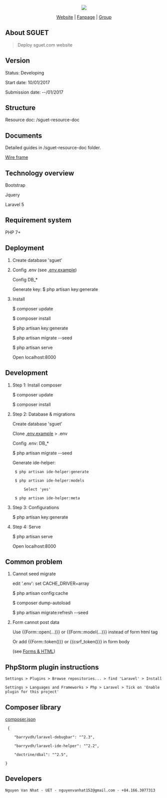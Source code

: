 <p align="center"><a href="http://sguet.com/"><img src="http://sguet.com/sites/default/files/SGUET.png"></a></p>

<p align="center">
<a href="http://sguet.com/">Website</a> |
<a href="https://www.facebook.com/SupportGroupUET/">Fanpage</a> |
<a href="https://www.facebook.com/groups/sguet/">Group</a>
</p>

## About SGUET

> Deploy sguet.com website

## Version

Status: Developing

Start date: 10/01/2017

Submission date: --/01/2017

## Structure

Resource doc: /sguet-resource-doc

## Documents

Detailed guides in /sguet-resource-doc folder.

[Wire frame](https://docs.google.com/document/d/1y9t4rCHEjLX9YyTqoe1lS81bljDGS3qCd3NLwv76lfs/edit)

## Technology overview

Bootstrap

Jquery

Laravel 5

## Requirement system

PHP 7+

## Deployment

1. Create database 'sguet'

2. Config .env (see [.env.example](https://github.com/nvn01234/sguet/blob/master/.env.example))

    Config DB_*
    
    Generate key: $ php artisan key:generate

3. Install

    $ composer update
    
    $ composer install
    
    $ php artisan key:generate
    
    $ php artisan migrate --seed
    
    $ php artisan serve
    
    Open localhost:8000
    
## Development

1. Step 1: Install composer

    $ composer update
    
    $ composer install

2. Step 2: Database & migrations

    Create database 'sguet'
    
    Clone [.env.example](https://github.com/nvn01234/sguet/blob/master/.env.example) > .env
    
    Config .env: DB_*
    
    $ php artisan migrate --seed
    
    Generate ide-helper:
    
        $ php artisan ide-helper:generate
        
        $ php artisan ide-helper:models
        
            Select 'yes'
            
        $ php artisan ide-helper:meta
        
3. Step 3: Configurations
  
    $ php artisan key:generate
    
4. Step 4: Serve
  
    $ php artisan serve
    
    Open localhost:8000
    
## Common problem

1. Cannot seed migrate

    edit '.env': set CACHE_DRIVER=array
    
    $ php artisan config:cache
      
    $ composer dump-autoload
    
    $ php artisan migrate:refresh --seed
    
2. Form cannot post data

    Use {{Form::open(...)}} or {{Form::model(...)}} instead of form html tag 

    Or add {{Form::token()}} or {{csrf_token()}} in form body
    
    (see [Forms & HTML](https://laravel.com/docs/4.2/html))
    
## PhpStorm plugin instructions

    Settings > Plugins > Browse repositories... > find 'Laravel' > Install
    
    Settings > Languages and Frameworks > Php > Laravel > Tick on 'Enable plugin for this project'
    
## Composer library

[composer.json](https://github.com/nvn01234/sguet/blob/master/composer.json)

     {
     
        "barryvdh/laravel-debugbar": "^2.3",
        
        "barryvdh/laravel-ide-helper": "^2.2",
        
        "doctrine/dbal": "^2.5",
        
    }
    
## Developers

    Nguyen Van Nhat - UET - nguyenvanhat152@gmail.com - +84.166.3077313
